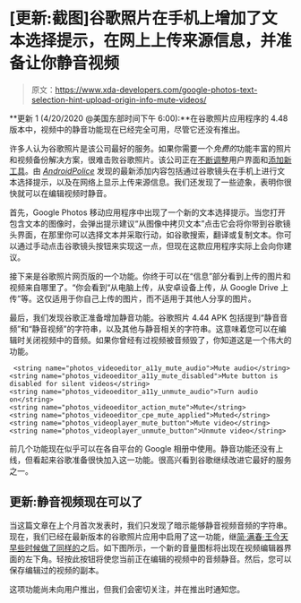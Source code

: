 # [更新:截图]谷歌照片在手机上增加了文本选择提示，在网上上传来源信息，并准备让你静音视频

> 原文：<https://www.xda-developers.com/google-photos-text-selection-hint-upload-origin-info-mute-videos/>

**更新 1 (4/20/2020 @美国东部时间下午 6:00):**在谷歌照片应用程序的 4.48 版本中，视频中的静音功能现在已经完全可用，尽管它还没有推出。

许多人认为谷歌照片是该公司最好的服务。如果你需要一个*免费的*功能丰富的照片和视频备份解决方案，很难击败谷歌照片。该公司正在[不断调整](https://www.xda-developers.com/google-photos-redesign-removes-hamburger-menu-moves-search/)用户界面和[添加新工具](https://www.xda-developers.com/google-photos-adds-private-messaging-share-photos/)。由 [*AndroidPolice*](https://www.androidpolice.com/2020/03/23/google-photos-text-selection-prompt-upload-information/) 发现的最新添加内容包括通过谷歌镜头在手机上进行文本选择提示，以及在网络上显示上传来源信息。我们还发现了一些迹象，表明你很快就可以在编辑视频时静音。

首先，Google Photos 移动应用程序中出现了一个新的文本选择提示。当您打开包含文本的图像时，会弹出提示建议“从图像中拷贝文本”点击它会将你带到谷歌镜头界面，在那里你可以选择文本并采取行动，如谷歌搜索，翻译或复制文本。你可以通过手动点击谷歌镜头按钮来实现这一点，但现在这款应用程序实际上会向你建议。

接下来是谷歌照片网页版的一个功能。你终于可以在“信息”部分看到上传的图片和视频来自哪里了。“你会看到“从电脑上传，从安卓设备上传，从 Google Drive 上传”等。这仅适用于你自己上传的图片，而不适用于其他人分享的图片。

最后，我们发现谷歌正准备增加静音功能。谷歌照片 4.44 APK 包括提到“静音音频”和“静音视频”的字符串，以及其他与静音相关的字符串。这意味着您可以在编辑时关闭视频中的音频。如果你曾经有过视频被音频毁了，你知道这是一个伟大的功能。

```
 <string name="photos_videoeditor_a11y_mute_audio">Mute audio</string>
<string name="photos_videoeditor_a11y_mute_disabled">Mute button is disabled for silent videos</string>
<string name="photos_videoeditor_a11y_unmute_audio">Turn audio on</string>
<string name="photos_videoeditor_action_mute">Mute</string>
<string name="photos_videoeditor_cpe_mute_applied">Muted</string>
<string name="photos_videoplayer_mute_button">Mute video</string>
<string name="photos_videoplayer_unmute_button">Unmute video</string>

```

前几个功能现在似乎可以在各自平台的 Google 相册中使用。静音功能还没有上线，但看起来谷歌准备很快加入这一功能。很高兴看到谷歌继续改进它最好的服务之一。

## 更新:静音视频现在可以了

当这篇文章在上个月首次发表时，我们只发现了暗示能够静音视频音频的字符串。现在，我们已经在最新版本的谷歌照片应用中启用了这一功能，继[简·满春·王今天早些时候做了同样的](https://twitter.com/wongmjane/status/1252291336788557825)之后。如下图所示，一个新的音量图标将出现在视频编辑器界面的左下角。轻按此按钮将使您当前正在编辑的视频中的音频静音。然后，您可以保存编辑过的视频的副本。

这项功能尚未向用户推出，但我们会密切关注，并在推出时通知您。